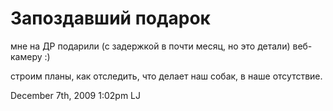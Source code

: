 # Запоздавший подарок

мне на ДР подарили (с задержкой в почти месяц, но это детали) веб-камеру
:)

строим планы, как отследить, что делает наш собак, в наше отсутствие.

<span id="timestamp"> December 7th, 2009 1:02pm </span> <span
class="tag">LJ</span>
